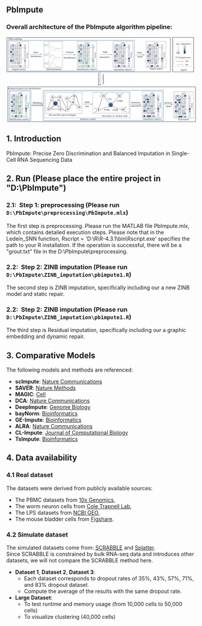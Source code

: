 ## PbImpute
### Overall architecture of the PbImpute algorithm pipeline:

![Sample Image](model.png)
## 1. Introduction

PbImpute: Precise Zero Discrimination and Balanced Imputation in Single-Cell RNA Sequencing Data

## 2. Run (Please place the entire project in "D:\PbImpute")

### 2.1:&nbsp;&nbsp;Step 1: preprocessing (Please run `D:\PbImpute\preprocessing\PbImpute.mlx`)

The first step is preprocessing. Please run the MATLAB file PbImpute.mlx, which contains detailed execution steps.
Please note that in the Ledein_SNN function, Rscript = 'D:\R\R-4.3.1\bin\Rscript.exe' specifies the path to your R installation. If the operation is successful, there will be a "grout.txt" file in the D:\PbImpute\preprocessing\.

### 2.2:&nbsp;&nbsp;Step 2: ZINB imputation (Please run `D:\PbImpute\ZINB_imputation\pbimpute1.R`)
The second step is  ZINB imputation, specifically including our a new ZINB model and static repair.

### 2.2:&nbsp;&nbsp;Step 2: ZINB imputation (Please run `D:\PbImpute\ZINB_imputation\pbimpute1.R`)
The third  step is  Residual imputation, specifically including our a graphic embedding and dynamic repair.

## 3. Comparative Models
The following models and methods are referenced:
- **scImpute**: [Nature Communications](https://www.nature.com/articles/s41467-018-03405-7)
- **SAVER**: [Nature Methods](https://www.nature.com/articles/s41592-018-0033-z)
- **MAGIC**: [Cell](https://www.cell.com/cell/fulltext/S0092-8674(18)30724-4)
- **DCA**: [Nature Communications](https://www.nature.com/articles/s41467-018-07931-2)
- **DeepImpute**: [Genome Biology](https://link.springer.com/article/10.1186/s13059-019-1837-6)
- **bayNorm**: [Bioinformatics](https://academic.oup.com/bioinformatics/article/36/4/1174/5581401)
- **GE-Impute**: [Bioinformatics](https://academic.oup.com/bib/article/23/5/bbac313/6651303?login=false)
- **ALRA**: [Nature Communications](https://www.nature.com/articles/s41467-021-27729-z)
- **CL-Impute**: [Journal of Computational Biology](https://www.sciencedirect.com/science/article/abs/pii/S001048252300728X)
- **TsImpute**: [Bioinformatics](https://academic.oup.com/bioinformatics/article/39/12/btad731/7457483)

## 4. Data availability
### 4.1 Real dataset
The datasets were derived from publicly available sources: 
- The PBMC datasets from [10x Genomics](https://support.10xgenomics.com/single-cell-gene-expression/datasets/2.1.0/pbmc4k),
- The worm neuron cells from [Cole Trapnell Lab](https://cole-trapnell-lab.github.io/worm-rna/docs/),
- The LPS datasets from [NCBI GEO](https://www.ncbi.nlm.nih.gov/geo/query/acc.cgi?acc=GSE17721),
- The mouse bladder cells from [Figshare](https://figshare.com/s/865e694ad06d5857db4b).
### 4.2 Simulate dataset
The simulated datasets come from: [SCRABBLE](https://link.springer.com/article/10.1186/s13059-019-1681-8) and [Splatter](https://link.springer.com/article/10.1186/s13059-017-1305-0).  
Since SCRABBLE is constrained by bulk RNA-seq data and introduces other datasets, we will not compare the SCRABBLE method here.
- **Dataset 1**, **Dataset 2**, **Dataset 3**:
  - Each dataset corresponds to dropout rates of 35%, 43%, 57%, 71%, and 83% dropout dataset.
  - Compute the average of the results with the same dropout rate.
- **Large Dataset**:
  - To test runtime and memory usage (from 10,000 cells to 50,000 cells)
  - To visualize clustering (40,000 cells)





